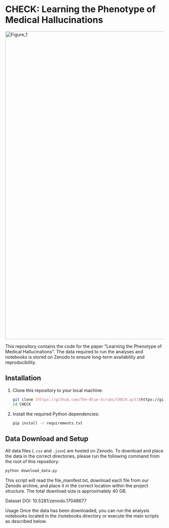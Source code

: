 # CHECK: Learning the Phenotype of Medical Hallucinations

<img width="1461" height="979" alt="Figure_1" src="https://github.com/user-attachments/assets/5a79f882-dd1a-4929-9a63-edea9ebc9998" />

This repository contains the code for the paper "Learning the Phenotype of Medical Hallucinations". The data required to run the analyses and notebooks is stored on Zenodo to ensure long-term availability and reproducibility.

## Installation

1.  Clone this repository to your local machine:
    ```bash
    git clone [https://github.com/The-Blue-Scrubs/CHECK.git](https://github.com/The-Blue-Scrubs/CHECK.git)
    cd CHECK
    ```

2.  Install the required Python dependencies:
    ```bash
    pip install -r requirements.txt
    ```

## Data Download and Setup

All data files (`.csv` and `.json`) are hosted on Zenodo. To download and place the data in the correct directories, please run the following command from the root of this repository:

```bash
python download_data.py
```

This script will read the file_manifest.txt, download each file from our Zenodo archive, and place it in the correct location within the project structure. The total download size is approximately 40 GB.

Dataset DOI: 10.5281/zenodo.17048677

Usage
Once the data has been downloaded, you can run the analysis notebooks located in the /notebooks directory or execute the main scripts as described below.

